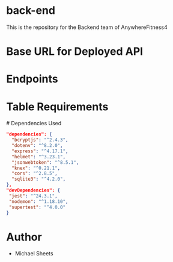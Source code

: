 # back-end

This is the repository for the Backend team of AnywhereFitness4

# Base URL for Deployed API

# Endpoints

# Table Requirements

# Dependencies Used

```json
"dependencies": {
  "bcryptjs": "^2.4.3",
  "dotenv": "^8.2.0",
  "express": "^4.17.1",
  "helmet": "^3.23.1",
  "jsonwebtoken": "^8.5.1",
  "knex": "^0.21.1",
  "cors": "^2.8.5",
  "sqlite3": "^4.2.0",
},
"devDependencies": {
 "jest": "^24.3.1",
 "nodemon": "^1.18.10",
 "supertest": "^4.0.0"
}
```

# Author

- Michael Sheets
